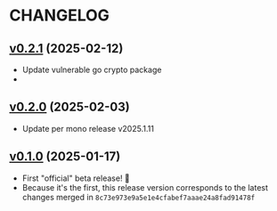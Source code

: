 # CHANGELOG

## [v0.2.1](https://github.com/tkhq/go-sdk/compare/v0.2.1...v0.2.0) (2025-02-12)
- Update vulnerable go crypto package
- 
## [v0.2.0](https://github.com/tkhq/go-sdk/compare/v0.1.0...v0.2.0) (2025-02-03)
- Update per mono release v2025.1.11

## [v0.1.0](https://github.com/tkhq/go-sdk/compare/8c73e973e9a5e1e4cfabef7aaae24a8fad91478f...v0.1.0) (2025-01-17)
- First "official" beta release! 🥳
- Because it's the first, this release version corresponds to the latest changes merged in `8c73e973e9a5e1e4cfabef7aaae24a8fad91478f`
